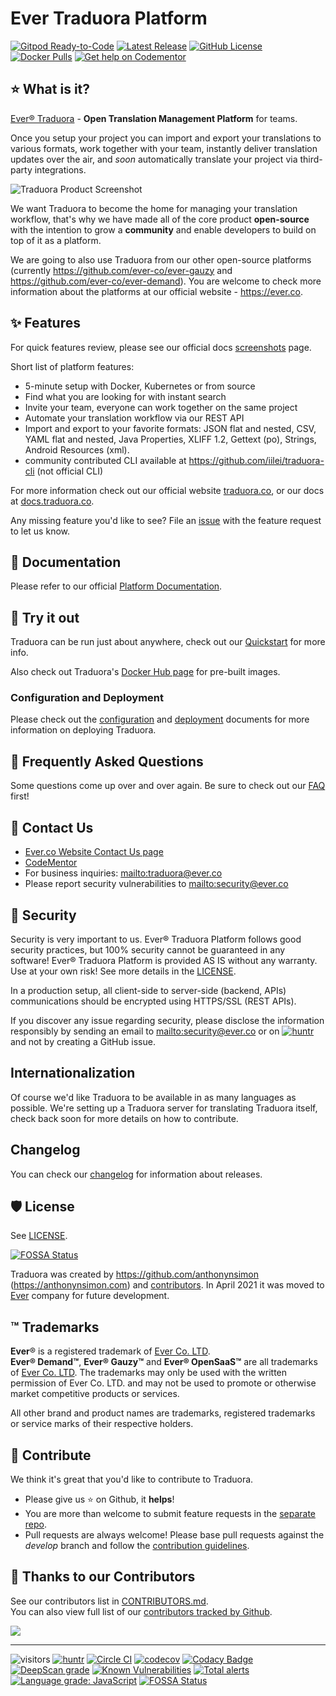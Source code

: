 # Ever Traduora Platform 

[![Gitpod Ready-to-Code](https://img.shields.io/badge/Gitpod-Ready--to--Code-blue?logo=gitpod)](https://gitpod.io/#https://github.com/ever-co/ever-traduora)
[![Latest Release](https://img.shields.io/github/release/ever-co/ever-traduora.svg?label=latest%20release)](https://github.com/ever-co/ever-traduora/releases)
[![GitHub License](https://img.shields.io/badge/license-AGPL-v3.svg)](https://raw.githubusercontent.com/ever-co/ever-traduora/master/LICENSE)
[![Docker Pulls](https://img.shields.io/docker/pulls/traduora/traduora)](https://hub.docker.com/r/traduora/traduora)
[![Get help on Codementor](https://cdn.codementor.io/badges/get_help_github.svg)](https://www.codementor.io/evereq?utm_source=github&utm_medium=button&utm_term=evereq&utm_campaign=github)

## ⭐️ What is it?

[Ever® Traduora](https://traduora.co) - **Open Translation Management Platform** for teams. 

Once you setup your project you can import and export your translations to various formats, work together with your team, instantly deliver translation updates over the air, and *soon* automatically translate your project via third-party integrations.

![Traduora Product Screenshot](docs-website/static/img/traduora-preview.png)

We want Traduora to become the home for managing your translation workflow, that's why we have made all of the core product **open-source** with the intention to grow a **community** and enable developers to build on top of it as a platform. 

We are going to also use Traduora from our other open-source platforms (currently https://github.com/ever-co/ever-gauzy and https://github.com/ever-co/ever-demand). You are welcome to check more information about the platforms at our official website - https://ever.co.

## ✨ Features

For quick features review, please see our official docs [screenshots](https://docs.traduora.co/docs/screenshots) page.

Short list of platform features:
- 5-minute setup with Docker, Kubernetes or from source
- Find what you are looking for with instant search
- Invite your team, everyone can work together on the same project
- Automate your translation workflow via our REST API
- Import and export to your favorite formats: JSON flat and nested, CSV, YAML flat and nested, Java Properties, XLIFF 1.2, Gettext (po), Strings, Android Resources (xml).
- community contributed CLI available at https://github.com/iilei/traduora-cli (not official CLI)

For more information check out our official website [traduora.co](https://traduora.co), or our docs at [docs.traduora.co](https://docs.traduora.co).

Any missing feature you'd like to see? File an [issue](https://github.com/ever-co/feature-requests/issues) with the feature request to let us know.

## 📄 Documentation

Please refer to our official [Platform Documentation](https://docs.traduora.co).

## 🚀 Try it out

Traduora can be run just about anywhere, check out our [Quickstart](https://docs.traduora.co/docs/getting-started) for more info.

Also check out Traduora's [Docker Hub page](https://hub.docker.com/r/everco/ever-traduora) for pre-built images.

### Configuration and Deployment

Please check out the [configuration](https://docs.traduora.co/docs/configuration) and [deployment](https://docs.traduora.co/docs/deployment) documents for more information on deploying Traduora.

## 🔗 Frequently Asked Questions

Some questions come up over and over again. Be sure to check out our [FAQ](https://docs.traduora.co/docs/faq) first!

## 💌 Contact Us

-   [Ever.co Website Contact Us page](https://ever.co/contacts)
-   [CodeMentor](https://www.codementor.io/evereq)
-   For business inquiries: <mailto:traduora@ever.co>
-   Please report security vulnerabilities to <mailto:security@ever.co>

## 🔐 Security

Security is very important to us. 
Ever® Traduora Platform follows good security practices, but 100% security cannot be guaranteed in any software!
Ever® Traduora Platform is provided AS IS without any warranty. Use at your own risk!
See more details in the [LICENSE](https://github.com/ever-co/ever-traduora/blob/master/LICENSE).

In a production setup, all client-side to server-side (backend, APIs) communications should be encrypted using HTTPS/SSL (REST APIs).

If you discover any issue regarding security, please disclose the information responsibly by sending an email to <mailto:security@ever.co> or on  [![huntr](https://cdn.huntr.dev/huntr_security_badge_mono.svg)](https://huntr.dev) and not by creating a GitHub issue.
 
## Internationalization

Of course we'd like Traduora to be available in as many languages as possible. We're setting up a Traduora server for translating Traduora itself, check back soon for more details on how to contribute.

## Changelog

You can check our [changelog](https://docs.traduora.co/docs/changelog) for information about releases.

## 🛡️ License

See [LICENSE](https://github.com/ever-co/ever-traduora/blob/master/LICENSE).

[![FOSSA Status](https://app.fossa.io/api/projects/git%2Bgithub.com%2Fever-co%2Fever-traduora.svg?type=large)](https://app.fossa.io/projects/git%2Bgithub.com%2Fever-co%2Fever-traduora?ref=badge_large)

Traduora was created by https://github.com/anthonynsimon (https://anthonynsimon.com) and [contributors](https://github.com/ever-co/ever-traduora/graphs/contributors). In April 2021 it was moved to [Ever](https://ever.co) company for future development.

## ™️ Trademarks

**Ever**® is a registered trademark of [Ever Co. LTD](https://ever.co).  
**Ever® Demand™**, **Ever® Gauzy™** and **Ever® OpenSaaS™**  are all trademarks of [Ever Co. LTD](https://ever.co).
The trademarks may only be used with the written permission of Ever Co. LTD. and may not be used to promote or otherwise market competitive products or services.

All other brand and product names are trademarks, registered trademarks or service marks of their respective holders.

## 🍺 Contribute

We think it's great that you'd like to contribute to Traduora.

-   Please give us :star: on Github, it **helps**!
-   You are more than welcome to submit feature requests in the [separate repo](https://github.com/ever-co/feature-requests/issues).
-   Pull requests are always welcome! Please base pull requests against the _develop_ branch and follow the [contribution guidelines](https://docs.traduora.co/docs/contributing). 
 
## 💪 Thanks to our Contributors

See our contributors list in [CONTRIBUTORS.md](https://github.com/ever-co/ever-traduora/blob/develop/.github/CONTRIBUTORS.md).  
You can also view full list of our [contributors tracked by Github](https://github.com/ever-co/ever-traduora/graphs/contributors).

<img src="https://contributors-img.web.app/image?repo=ever-co/ever-traduora" />

---

![visitors](https://visitor-badge.laobi.icu/badge?page_id=ever-co.traduora-platform)
[![huntr](https://cdn.huntr.dev/huntr_security_badge_mono.svg)](https://huntr.dev)
[![Circle CI](https://circleci.com/gh/ever-co/ever-traduora.svg?style=svg)](https://circleci.com/gh/ever-co/ever-traduora)
[![codecov](https://codecov.io/gh/ever-co/ever-traduora/branch/master/graph/badge.svg)](https://codecov.io/gh/ever-co/ever-traduora)
[![Codacy Badge](https://app.codacy.com/project/badge/Grade/0d5e1c68dc1e44c79249241b4abb15b8)](https://www.codacy.com/gh/ever-co/ever-traduora/dashboard?utm_source=github.com&amp;utm_medium=referral&amp;utm_content=ever-co/ever-traduora&amp;utm_campaign=Badge_Grade)
[![DeepScan grade](https://deepscan.io/api/teams/3293/projects/16761/branches/365112/badge/grade.svg)](https://deepscan.io/dashboard#view=project&tid=3293&pid=16761&bid=365112)
[![Known Vulnerabilities](https://snyk.io/test/github/ever-co/ever-traduora/badge.svg)](https://snyk.io/test/github/ever-co/ever-traduora)
[![Total alerts](https://img.shields.io/lgtm/alerts/g/ever-co/ever-traduora.svg?logo=lgtm&logoWidth=18)](https://lgtm.com/projects/g/ever-co/ever-traduora/alerts/)
[![Language grade: JavaScript](https://img.shields.io/lgtm/grade/javascript/g/ever-co/ever-traduora.svg?logo=lgtm&logoWidth=18)](https://lgtm.com/projects/g/ever-co/ever-traduora/context:javascript)
[![FOSSA Status](https://app.fossa.io/api/projects/git%2Bgithub.com%2Fever-co%2Fever-traduora.svg?type=shield)](https://app.fossa.io/projects/git%2Bgithub.com%2Fever-co%2Fever-traduora?ref=badge_shield)
